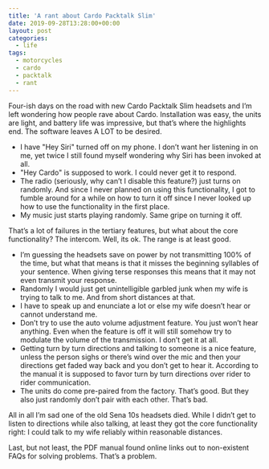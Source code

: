 ```yaml
---
title: 'A rant about Cardo Packtalk Slim'
date: 2019-09-28T13:28:00+00:00
layout: post
categories:
  - life
tags:
  - motorcycles
  - cardo
  - packtalk
  - rant
---
```


Four-ish days on the road with new Cardo Packtalk Slim headsets and I’m left wondering how people rave about Cardo. Installation was easy, the units are light, and battery life was impressive, but that’s where the highlights end. The software leaves A LOT to be desired.

- I have "Hey Siri" turned off on my phone. I don’t want her listening in on me, yet twice I still found myself wondering why Siri has been invoked at all.
- "Hey Cardo" is supposed to work. I could never get it to respond.
- The radio (seriously, why can’t I disable this feature?) just turns on randomly. And since I never planned on using this functionality, I got to fumble around for a while on how to turn it off since I never looked up how to use the functionality in the first place.
- My music just starts playing randomly. Same gripe on turning it off.

That’s a lot of failures in the tertiary features, but what about the core functionality? The intercom. Well, its ok. The range is at least good.

- I’m guessing the headsets save on power by not transmitting 100% of the time, but what that means is that it misses the beginning syllables of your sentence. When giving terse responses this means that it may not even transmit your response.
- Randomly I would just get unintelligible garbled junk when my wife is trying to talk to me. And from short distances at that. 
- I have to speak up and enunciate a lot or else my wife doesn’t hear or cannot understand me.
- Don’t try to use the auto volume adjustment feature. You just won’t hear anything. Even when the feature is off it will still somehow try to modulate the volume of the transmission. I don’t get it at all.
- Getting turn by turn directions and talking to someone is a nice feature, unless the person sighs or there’s wind over the mic and then your directions get faded way back and you don’t get to hear it. According to the manual it is supposed to favor turn by turn directions over rider to rider communication. 
- The units do come pre-paired from the factory. That’s good. But they also just randomly don’t pair with each other. That’s bad.

All in all I’m sad one of the old Sena 10s headsets died. While I didn’t get to listen to directions while also talking, at least they got the core functionality right: I could talk to my wife reliably within reasonable distances.

Last, but not least, the PDF manual found online links out to non-existent FAQs for solving problems. That’s a problem.
